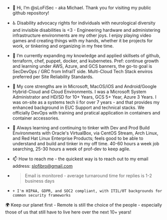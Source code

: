 - 👋 Hi, I’m @sLoFiSec - aka Michael. Thank you for visiting my public github repository!

- ♿ Disability advocacy rights for individuals with neurological diversity and invisible disabilities is <3 -  Engineering hardware and administering infrastructure environments are my other joys. I enjoy playing video games and creating things with my hands, whether it be projects for work, or tinkering and organizing in my free time.

- 🌱 I’m currently expanding my knowledge and applied skillsets of github, terraform, chef, puppet, docker, and kubernetes. Pref: continue growth and learning under AWS, Azure, and GCS banners, the go-to goal is SecDevOps / GRC from InfraIT side. Multi-Cloud Tech Stack enviros preferred per Site Reliability Standards.

- 💪 My core strengths are in Microsoft, MacOS/iOS and Android/Google Hybrid-Cloud and Cloud Environments. I was a Microsoft System Administrator and HD/SD for 10+ Years, GCS 5+ Year, Azure 3 Years. I was on-site as a systems tech ii for over 7 years - and that provides my enhanced background in EUC Support and technical stacks. We officially DevOps with training and pratical application in containers and container accessories.

- 🧠 Always learning and continuing to tinker with Dev and Prod Build Environments with Oracle's VirtualBox, via CentOS Stream, Arch Linux, and Red Hat Linux Enterprise Products; feels good to be able to understand and build and tinker in my off time. 40-60 hours a week job searching, 25-30 hours a week of prof-dev to keep agile.


- 📫 How to reach me - the quickest way is to reach out to my email address: slofibro@gmail.com

-   > Email is monitored - average turnaround time for replies is 1-2 business days
-     + I'm HIPAA, GDPR, and SOC2 compliant, with ITIL/0T backgrounds for common security frameworks

🌍 Keep our planet first - Remote is still the choice of the people - especially those of us that still have to live here over the next 10+ years!

<!---
sLoFiSec/sLoFiSec is a ✨ special ✨ repository because its `README.md` (this file) appears on your GitHub profile.
You can click the Preview link to take a look at your changes.
--->
